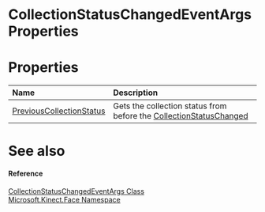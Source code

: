 CollectionStatusChangedEventArgs Properties  
===========================================  

<span id="publicpropertiesSection"></span>

Properties  
==========  

<table>
<colgroup>
<col width="30%" />
<col width="60%" />
</colgroup>
<thead>
<tr class="header">
<th align="left">Name</th>
<th align="left">Description</th>
</tr>
</thead>
<tbody>
<tr class="odd">
<td align="left"><a href="Properties/PreviousCollectionStatus.md">PreviousCollectionStatus</a></td>
<td align="left">Gets the collection status from before the <a href="../FaceModelBuilder_Class/Events/CollectionStatusChanged.md">CollectionStatusChanged</a></td>
</tr>
</tbody>
</table>

<span id="ID4EI"></span>

See also  
========  

<span id="ID4EK"></span>
#### Reference  

[CollectionStatusChangedEventArgs Class](../CollectionStatusChangedE.md)  
 [Microsoft.Kinect.Face Namespace](../../Kinect.Face.md)  



<!--Please do not edit the data in the comment block below.-->
<!--
TOCTitle : CollectionStatusChangedEventArgs Properties
RLTitle : CollectionStatusChangedEventArgs Properties
KeywordK : CollectionStatusChangedEventArgs class, properties
KeywordA : Properties.T:Microsoft.Kinect.Face.CollectionStatusChangedEventArgs
AssetID : Properties.T:Microsoft.Kinect.Face.CollectionStatusChangedEventArgs
Locale : en-us
CommunityContent : 1
TargetOS : Windows
TopicType : kbSyntax
DocSet : K4Wv2
ProjType : K4Wv2Proj
Technology : Kinect for Windows
Product : Kinect for Windows SDK v2
productversion : 20
-->
